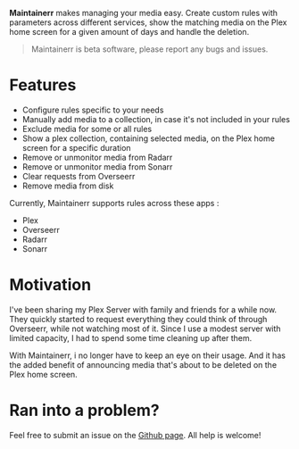 <b>Maintainerr</b> makes managing your media easy. Create custom rules with parameters across different services, show the matching media on the Plex home screen for a given amount of days and handle the deletion.

> Maintainerr is beta software, please report any bugs and issues.

# Features
- Configure rules specific to your needs
- Manually add media to a collection, in case it's not included in your rules
- Exclude  media for some or all rules
- Show a plex collection, containing selected media, on the Plex home screen for a specific duration
- Remove or unmonitor media from Radarr
- Remove or unmonitor media from Sonarr
- Clear requests from Overseerr
- Remove media from disk

Currently, Maintainerr supports rules across these apps :

- Plex
- Overseerr
- Radarr
- Sonarr

# Motivation

I've been sharing my Plex Server with family and friends for a while now. They quickly started to request everything they could think of through Overseerr, while not watching most of it. Since I use a modest server with limited capacity, I had to spend some time cleaning up after them.

With Maintainerr, i no longer have to keep an eye on their usage. And it has the added benefit of announcing media that's about to be deleted on the Plex home screen.

# Ran into a problem?

Feel free to submit an issue on the [Github page](https://github.com/jorenn92/Maintainerr/issues). All help is welcome!